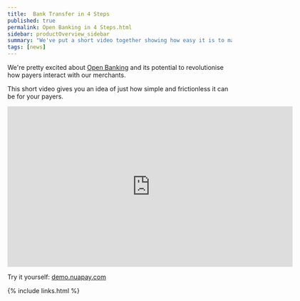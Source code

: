 ```yaml
---
title:  Bank Transfer in 4 Steps
published: true
permalink: Open Banking in 4 Steps.html
sidebar: productOverview_sidebar
summary: "We've put a short video together showing how easy it is to make an open banking payment straight from your phone."
tags: [news]
---
```



We're pretty excited about [Open Banking](ob_landing_page.html) and its potential to revolutionise how payers interact with our merchants. 

This short video gives you an idea of just how simple and frictionless it can be for your payers. 


<iframe src="https://player.vimeo.com/video/363240185" width="640" height="360" frameborder="0" allow="autoplay; fullscreen" allowfullscreen></iframe>


Try it yourself: [demo.nuapay.com](https://demo.nuapay.com/merchant/shop)

{% include links.html %}
